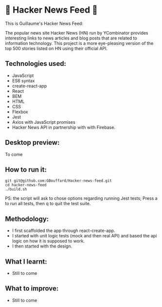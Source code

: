 :newspaper: Hacker News Feed :newspaper:
===
This is Guillaume's Hacker News Feed:

The popular news site Hacker News (HN) run by YCombinator provides interesting links to news articles and blog posts that are related to information technology. This project is a more eye-pleasing version of the top 500 stories listed on HN using their official API. 


Technologies used:
----
- JavaScript
- ES6 syntax
- create-react-app
- React
- BEM
- HTML
- CSS
- Flexbox
- Jest
- Axios with JavaScript promises
- Hacker News API in partnership with with Firebase.

Desktop preview:
----

To come

How to run it:
----
```
git git@github.com:GBouffard/Hacker-news-feed.git
cd hacker-news-feed
./build.sh
```
PS: the script will ask to chose options regarding running Jest tests; Press a to run all tests, then q to quit the test suite.


Methodology:
----
- I first scaffolded the app through react-create-app.
- I started with unit logic tests (mock and then real API) and based the api logic on how it is supposed to work.
- I then started with the design.

What I learnt:
----
- Still to come

What to improve:
----
- Still to come
